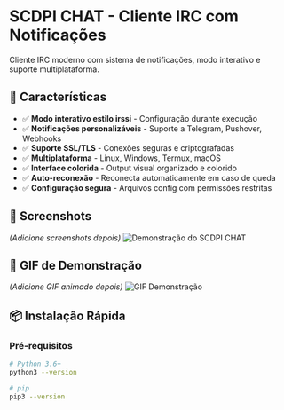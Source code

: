 # SCDPI CHAT - Cliente IRC com Notificações

Cliente IRC moderno com sistema de notificações, modo interativo e suporte multiplataforma.

## 🚀 Características
- ✅ **Modo interativo estilo irssi** - Configuração durante execução
- ✅ **Notificações personalizáveis** - Suporte a Telegram, Pushover, Webhooks
- ✅ **Suporte SSL/TLS** - Conexões seguras e criptografadas
- ✅ **Multiplataforma** - Linux, Windows, Termux, macOS
- ✅ **Interface colorida** - Output visual organizado e colorido
- ✅ **Auto-reconexão** - Reconecta automaticamente em caso de queda
- ✅ **Configuração segura** - Arquivos config com permissões restritas

## 📸 Screenshots
*(Adicione screenshots depois)*
![Demonstração do SCDPI CHAT](https://via.placeholder.com/800x400/2D3748/FFFFFF?text=SCDPI+CHAT+Screenshot)

## 🎥 GIF de Demonstração
*(Adicione GIF animado depois)*
![GIF Demonstração](https://via.placeholder.com/800x400/1A202C/FFFFFF?text=SCDPI+CHAT+Demo+GIF)

## 📦 Instalação Rápida

### Pré-requisitos
```bash
# Python 3.6+
python3 --version

# pip
pip3 --version
